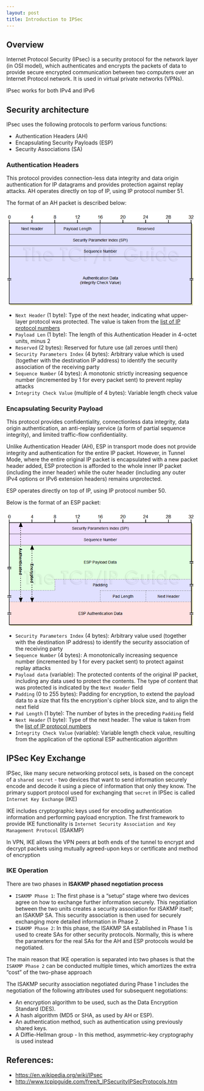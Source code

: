 ```yaml
---
layout: post
title: Introduction to IPSec
---
```


## Overview

Internet Protocol Security (IPsec) is a security protocol for the network layer (in OSI model), which authenticates and encrypts the packets of data to provide secure encrypted communication between two computers over an Internet Protocol network. It is used in virtual private networks (VPNs).

IPsec works for both IPv4 and IPv6

## Security architecture

IPsec uses the following protocols to perform various functions:

- Authentication Headers (AH)
- Encapsulating Security Payloads (ESP)
- Security Associations (SA)

### Authentication Headers

This protocol provides connection-less data integrity and data origin authentication for IP datagrams and provides protection against replay attacks. AH operates directly on top of IP, using IP protocol number 51.

The format of an AH packet is described below:

![AH packet format](/assets/IPsec-ah-format.png)

- `Next Header` (1 byte): Type of the next header, indicating what upper-layer protocol was protected. The value is taken from the [list of IP protocol numbers](https://en.wikipedia.org/wiki/List_of_IP_protocol_numbers)
- `Payload Len` (1 byte): The length of this Authentication Header in 4-octet units, minus 2
- `Reserved` (2 bytes): Reserved for future use (all zeroes until then)
- `Security Parameters Index` (4 bytes): Arbitrary value which is used (together with the destination IP address) to identify the security association of the receiving party
- `Sequence Number` (4 bytes): A monotonic strictly increasing sequence number (incremented by 1 for every packet sent) to prevent replay attacks
- `Integrity Check Value` (multiple of 4 bytes): Variable length check value

### Encapsulating Security Payload

This protocol provides confidentiality, connectionless data integrity, data origin authentication, an anti-replay service (a form of partial sequence integrity), and limited traffic-flow confidentiality.

Unlike Authentication Header (AH), ESP in transport mode does not provide integrity and authentication for the entire IP packet. However, in Tunnel Mode, where the entire original IP packet is encapsulated with a new packet header added, ESP protection is afforded to the whole inner IP packet (including the inner header) while the outer header (including any outer IPv4 options or IPv6 extension headers) remains unprotected.

ESP operates directly on top of IP, using IP protocol number 50.

Below is the format of an ESP packet:

![AH packet format](/assets/IPsec-esp-format.png)

- `Security Parameters Index` (4 bytes): Arbitrary value used (together with the destination IP address) to identify the security association of the receiving party
- `Sequence Number` (4 bytes): A monotonically increasing sequence number (incremented by 1 for every packet sent) to protect against replay attacks
- `Payload data` (variable): The protected contents of the original IP packet, including any data used to protect the contents. The type of content that was protected is indicated by the `Next Header` field
- `Padding` (0 to 255 bytes): Padding for encryption, to extend the payload data to a size that fits the encryption's cipher block size, and to align the next field
- `Pad Length` (1 byte): The number of bytes in the preceding `Padding` field
- `Next Header` (1 byte): Type of the next header. The value is taken from the [list of IP protocol numbers](https://en.wikipedia.org/wiki/List_of_IP_protocol_numbers)
- `Integrity Check Value` (variable): Variable length check value, resulting from the application of the optional ESP authentication algorithm

## IPSec Key Exchange

IPSec, like many secure networking protocol sets, is based on the concept of a `shared secret` - two devices that want to send information securely encode and decode it using a piece of information that only they know. The primary support protocol used for exchanging that `secret` in IPSec is called `Internet Key Exchange` (IKE)

IKE includes cryptographic keys used for encoding authentication information and performing payload encryption. The first framework to provide IKE functionality is `Internet Security Association and Key Management Protocol` (ISAKMP)

In VPN, IKE allows the VPN peers at both ends of the tunnel to encrypt and decrypt packets using mutually agreed-upon keys or certificate and method of encryption

### IKE Operation

There are two phases in **ISAKMP phased negotiation process**

- `ISAKMP Phase 1`: The first phase is a “setup” stage where two devices agree on how to exchange further information securely. This negotiation between the two units creates a security association for ISAKMP itself; an ISAKMP SA. This security association is then used for securely exchanging more detailed information in Phase 2.
- `ISAKMP Phase 2`: In this phase, the ISAKMP SA established in Phase 1 is used to create SAs for other security protocols. Normally, this is where the parameters for the real SAs for the AH and ESP protocols would be negotiated.

The main reason that IKE operation is separated into two phases is that the `ISAKMP Phase 2` can be conducted multiple times, which amortizes the extra “cost” of the two-phase approach

The ISAKMP security association negotiated during Phase 1 includes the negotiation of the following attributes used for subsequent negotiations:
- An encryption algorithm to be used, such as the Data Encryption Standard (DES).
- A hash algorithm (MD5 or SHA, as used by AH or ESP).
- An authentication method, such as authentication using previously shared keys.
- A Diffie-Hellman group - In this method, asymmetric-key cryptography is used instead

## References:

- https://en.wikipedia.org/wiki/IPsec
- http://www.tcpipguide.com/free/t_IPSecurityIPSecProtocols.htm